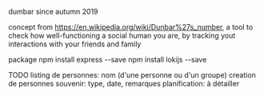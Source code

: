 dumbar
since autumn 2019

concept
from https://en.wikipedia.org/wiki/Dunbar%27s_number, a tool to check how well-functioning a social human you are, by tracking yout interactions with your friends and family


package
npm install express --save 
npm install lokijs --save 


TODO
listing de personnes: nom (d'une personne ou d'un groupe)
creation de personnes
souvenir: type, date, remarques
planification: à détailler



